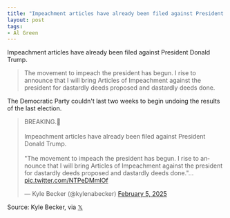 ```yaml
---
title: "Impeachment articles have already been filed against President Donald Trump"
layout: post
tags:
- Al Green
---
```


Impeachment articles have already been filed against President Donald Trump.

> The movement to impeach the president has begun. I rise to announce that I will bring Articles of Impeachment against the president for dastardly deeds proposed and dastardly deeds done.

The Democratic Party couldn't last two weeks to begin undoing the results of the last election.

<blockquote class="twitter-tweet"><p lang="en" dir="ltr">BREAKING.🚨<br><br>Impeachment articles have already been filed against President Donald Trump.<br><br>&quot;The movement to impeach the president has begun. I rise to announce that I will bring Articles of Impeachment against the president for dastardly deeds proposed and dastardly deeds done.&quot;… <a href="https://t.co/NTPeDMmlOf">pic.twitter.com/NTPeDMmlOf</a></p>&mdash; Kyle Becker (@kylenabecker) <a href="https://twitter.com/kylenabecker/status/1887163034717819171?ref_src=twsrc%5Etfw">February 5, 2025</a></blockquote> <script async src="https://platform.twitter.com/widgets.js" charset="utf-8"></script>

Source: Kyle Becker, via [𝕏](https://x.com)
